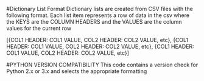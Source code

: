 #Dictionary List Format
Dictionary lists are created from CSV files with the following format. 
Each list item represents a row of data in the csv where the KEYS are the 
COLUMN HEADERS and the VALUES are the column values for the current row

[{COL1 HEADER: COL1 VALUE, COL2 HEADER: COL2 VALUE, etc},
 {COL1 HEADER: COL1 VALUE, COL2 HEADER: COL2 VALUE, etc},
 {COL1 HEADER: COL1 VALUE, COL2 HEADER: COL2 VALUE, etc}]

#PYTHON VERSION COMPATIBILITY
This code contains a version check for Python 2.x or 3.x and selects the appropriate formatting